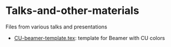 # Talks-and-other-materials
Files from various talks and presentations

* [CU-beamer-template.tex](https://github.com/andyphilips/Talks-and-other-materials/blob/master/CU-beamer-template.tex): template for Beamer with CU colors
